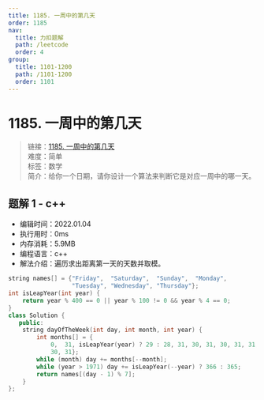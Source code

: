 ```yaml
---
title: 1185. 一周中的第几天
order: 1185
nav:
  title: 力扣题解
  path: /leetcode
  order: 4
group:
  title: 1101-1200
  path: /1101-1200
  order: 1101
---
```


# 1185. 一周中的第几天

> 链接：[1185. 一周中的第几天](https://leetcode-cn.com/problems/day-of-the-week/)  
> 难度：简单  
> 标签：数学  
> 简介：给你一个日期，请你设计一个算法来判断它是对应一周中的哪一天。

## 题解 1 - c++

- 编辑时间：2022.01.04
- 执行用时：0ms
- 内存消耗：5.9MB
- 编程语言：c++
- 解法介绍：遍历求出距离第一天的天数并取模。

```c++
string names[] = {"Friday",  "Saturday",  "Sunday",  "Monday",
                  "Tuesday", "Wednesday", "Thursday"};
int isLeapYear(int year) {
    return year % 400 == 0 || year % 100 != 0 && year % 4 == 0;
}
class Solution {
   public:
    string dayOfTheWeek(int day, int month, int year) {
        int months[] = {
            0,  31, isLeapYear(year) ? 29 : 28, 31, 30, 31, 30, 31, 31, 30, 31,
            30, 31};
        while (month) day += months[--month];
        while (year > 1971) day += isLeapYear(--year) ? 366 : 365;
        return names[(day - 1) % 7];
    }
};
```
